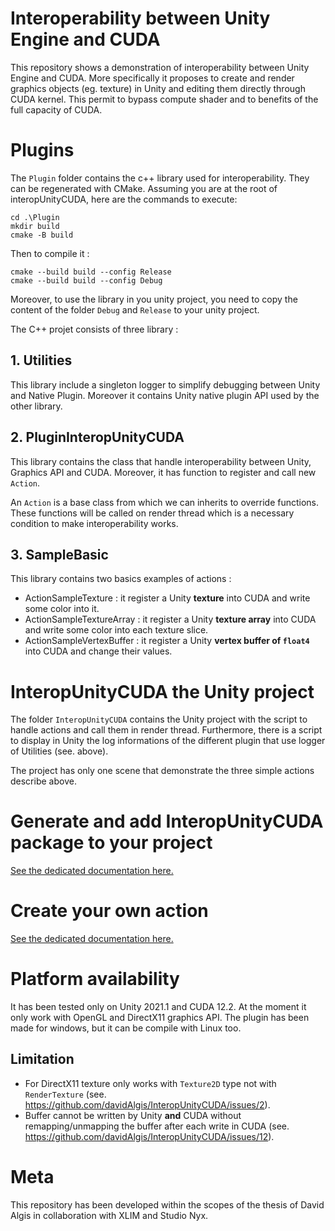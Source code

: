 # Interoperability between Unity Engine and CUDA

This repository shows a demonstration of interoperability between Unity Engine and CUDA. More specifically it proposes to create and render graphics objects (eg. texture) in Unity and editing them directly through CUDA kernel. This permit to bypass compute shader and to benefits of the full capacity of CUDA.


# Plugins

The `Plugin` folder contains the c++ library used for interoperability. They can be regenerated with CMake. Assuming you are at the root of interopUnityCUDA, here are the commands to execute:

```
cd .\Plugin 
mkdir build
cmake -B build
```

Then to compile it :

```
cmake --build build --config Release
cmake --build build --config Debug
```

Moreover, to use the library in you unity project, you need to copy the content of the folder `Debug` and `Release` to your unity project. 

The C++ projet consists of three library : 

## 1. Utilities

This library include a singleton logger to simplify debugging between Unity and Native Plugin. Moreover it contains Unity native plugin API used by the other library.

## 2. PluginInteropUnityCUDA

This library contains the class that handle interoperability between Unity, Graphics API and CUDA. Moreover, it has function to register and call new `Action`. 

An `Action` is a base class from which we can inherits to override functions. These functions will be called on render thread which is a necessary condition to make interoperability works.

## 3. SampleBasic

This library contains two basics examples of actions :
- ActionSampleTexture : it register a Unity __texture__ into CUDA and write some color into it.
- ActionSampleTextureArray : it register a Unity __texture array__ into CUDA and write some color into each texture slice.
- ActionSampleVertexBuffer : it register a Unity __vertex buffer of `float4`__ into CUDA and change their values. 

# InteropUnityCUDA the Unity project

The folder `InteropUnityCUDA` contains the Unity project with the script to handle actions and call them in render thread. Furthermore, there is a script to display in Unity the log informations of the different plugin that use logger of Utilities (see. above).

The project has only one scene that demonstrate the three simple actions describe above. 

# Generate and add InteropUnityCUDA package to your project

[See the dedicated documentation here.](Plugin/Documentation/GenerateUnityPackage.md)

# Create your own action

[See the dedicated documentation here.](Plugin/Documentation/CreateAction.md)


# Platform availability

It has been tested only on Unity 2021.1 and CUDA 12.2. At the moment it only work with OpenGL and DirectX11 graphics API. The plugin has been made for windows, but it can be compile with Linux too. 

## Limitation

- For DirectX11 texture only works with `Texture2D` type not with `RenderTexture` (see. https://github.com/davidAlgis/InteropUnityCUDA/issues/2).
- Buffer cannot be written by Unity __and__ CUDA without remapping/unmapping the buffer after each write in CUDA (see. https://github.com/davidAlgis/InteropUnityCUDA/issues/12).

# Meta

This repository has been developed within the scopes of the thesis of David Algis in collaboration with XLIM and Studio Nyx.
